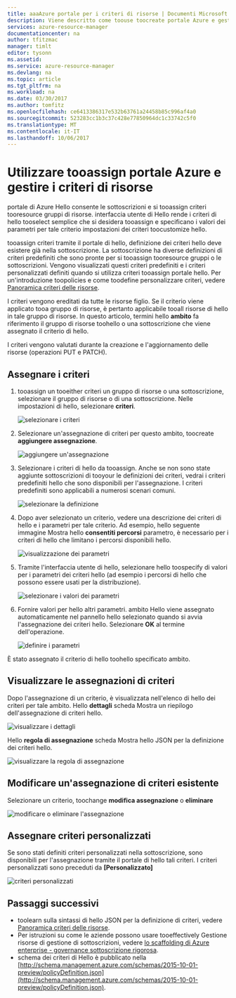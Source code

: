 ```yaml
---
title: aaaAzure portale per i criteri di risorse | Documenti Microsoft
description: Viene descritto come toouse toocreate portale Azure e gestire i criteri di gestione risorse. I criteri possono essere applicati a hello sottoscrizione o gruppi di risorse.
services: azure-resource-manager
documentationcenter: na
author: tfitzmac
manager: timlt
editor: tysonn
ms.assetid: 
ms.service: azure-resource-manager
ms.devlang: na
ms.topic: article
ms.tgt_pltfrm: na
ms.workload: na
ms.date: 03/30/2017
ms.author: tomfitz
ms.openlocfilehash: ce6413386317e532b63761a24458b85c996af4a0
ms.sourcegitcommit: 523283cc1b3c37c428e77850964dc1c33742c5f0
ms.translationtype: MT
ms.contentlocale: it-IT
ms.lasthandoff: 10/06/2017
---
```

# <a name="use-azure-portal-tooassign-and-manage-resource-policies"></a>Utilizzare tooassign portale Azure e gestire i criteri di risorse
portale di Azure Hello consente le sottoscrizioni e si tooassign criteri tooresource gruppi di risorse. interfaccia utente di Hello rende i criteri di hello tooselect semplice che si desidera tooassign e specificano i valori dei parametri per tale criterio impostazioni dei criteri toocustomize hello. 

tooassign criteri tramite il portale di hello, definizione dei criteri hello deve esistere già nella sottoscrizione. La sottoscrizione ha diverse definizioni di criteri predefiniti che sono pronte per si tooassign tooresource gruppi o le sottoscrizioni. Vengono visualizzati questi criteri predefiniti e i criteri personalizzati definiti quando si utilizza criteri tooassign portale hello. Per un'introduzione toopolicies e come toodefine personalizzare criteri, vedere [Panoramica criteri delle risorse](resource-manager-policy.md).

I criteri vengono ereditati da tutte le risorse figlio. Se il criterio viene applicato tooa gruppo di risorse, è pertanto applicabile tooall risorse di hello in tale gruppo di risorse. In questo articolo, termini hello **ambito** fa riferimento il gruppo di risorse toohello o una sottoscrizione che viene assegnato il criterio di hello. 

I criteri vengono valutati durante la creazione e l'aggiornamento delle risorse (operazioni PUT e PATCH).

## <a name="assign-a-policy"></a>Assegnare i criteri

1. tooassign un tooeither criteri un gruppo di risorse o una sottoscrizione, selezionare il gruppo di risorse o di una sottoscrizione. Nelle impostazioni di hello, selezionare **criteri**.

   ![selezionare i criteri](./media/resource-manager-policy-portal/select-policies.png)

2. Selezionare un'assegnazione di criteri per questo ambito, toocreate **aggiungere assegnazione**.

   ![aggiungere un'assegnazione](./media/resource-manager-policy-portal/add-assignment.png)

3. Selezionare i criteri di hello da tooassign. Anche se non sono state aggiunte sottoscrizioni di tooyour le definizioni dei criteri, vedrai i criteri predefiniti hello che sono disponibili per l'assegnazione. I criteri predefiniti sono applicabili a numerosi scenari comuni.

   ![selezionare la definizione](./media/resource-manager-policy-portal/select-definition.png)

4. Dopo aver selezionato un criterio, vedere una descrizione dei criteri di hello e i parametri per tale criterio. Ad esempio, hello seguente immagine Mostra hello **consentiti percorsi** parametro, è necessario per i criteri di hello che limitano i percorsi disponibili hello.

   ![visualizzazione dei parametri](./media/resource-manager-policy-portal/show-parameters.png)

5. Tramite l'interfaccia utente di hello, selezionare hello toospecify di valori per i parametri dei criteri hello (ad esempio i percorsi di hello che possono essere usati per la distribuzione).

   ![selezionare i valori dei parametri](./media/resource-manager-policy-portal/select-parameters.png)

6. Fornire valori per hello altri parametri. ambito Hello viene assegnato automaticamente nel pannello hello selezionato quando si avvia l'assegnazione dei criteri hello. Selezionare **OK** al termine dell'operazione.

   ![definire i parametri](./media/resource-manager-policy-portal/define-parameters.png)

  È stato assegnato il criterio di hello toohello specificato ambito.

## <a name="view-policy-assignments"></a>Visualizzare le assegnazioni di criteri

Dopo l'assegnazione di un criterio, è visualizzata nell'elenco di hello dei criteri per tale ambito. Hello **dettagli** scheda Mostra un riepilogo dell'assegnazione di criteri hello.

![visualizzare i dettagli](./media/resource-manager-policy-portal/show-details.png)

Hello **regola di assegnazione** scheda Mostra hello JSON per la definizione dei criteri hello.

![visualizzare la regola di assegnazione](./media/resource-manager-policy-portal/show-assignment-rule.png)

## <a name="change-an-existing-policy-assignment"></a>Modificare un'assegnazione di criteri esistente

Selezionare un criterio, toochange **modifica assegnazione** o **eliminare**

![modificare o eliminare l'assegnazione](./media/resource-manager-policy-portal/edit-delete-policy.png)

## <a name="assign-custom-policies"></a>Assegnare criteri personalizzati

Se sono stati definiti criteri personalizzati nella sottoscrizione, sono disponibili per l'assegnazione tramite il portale di hello tali criteri. I criteri personalizzati sono preceduti da **[Personalizzato]**

![criteri personalizzati](./media/resource-manager-policy-portal/show-custom-policy.png)

## <a name="next-steps"></a>Passaggi successivi
* toolearn sulla sintassi di hello JSON per la definizione di criteri, vedere [Panoramica criteri delle risorse](resource-manager-policy.md).
* Per istruzioni su come le aziende possono usare tooeffectively Gestione risorse di gestione di sottoscrizioni, vedere [lo scaffolding di Azure enterprise - governance sottoscrizione rigorosa](resource-manager-subscription-governance.md).
* schema dei criteri di Hello è pubblicato nella [http://schema.management.azure.com/schemas/2015-10-01-preview/policyDefinition.json](http://schema.management.azure.com/schemas/2015-10-01-preview/policyDefinition.json). 


